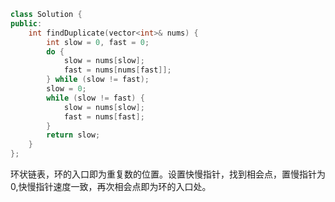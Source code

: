 ```cpp
class Solution {
public:
    int findDuplicate(vector<int>& nums) {
        int slow = 0, fast = 0;
        do {
            slow = nums[slow];
            fast = nums[nums[fast]];
        } while (slow != fast);
        slow = 0;
        while (slow != fast) {
            slow = nums[slow];
            fast = nums[fast];
        }
        return slow;
    }
};
```

环状链表，环的入口即为重复数的位置。设置快慢指针，找到相会点，置慢指针为0,快慢指针速度一致，再次相会点即为环的入口处。